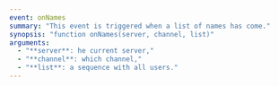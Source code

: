 ```yaml
---
event: onNames
summary: "This event is triggered when a list of names has come."
synopsis: "function onNames(server, channel, list)"
arguments:
  - "**server**: he current server,"
  - "**channel**: which channel,"
  - "**list**: a sequence with all users."
---
```

